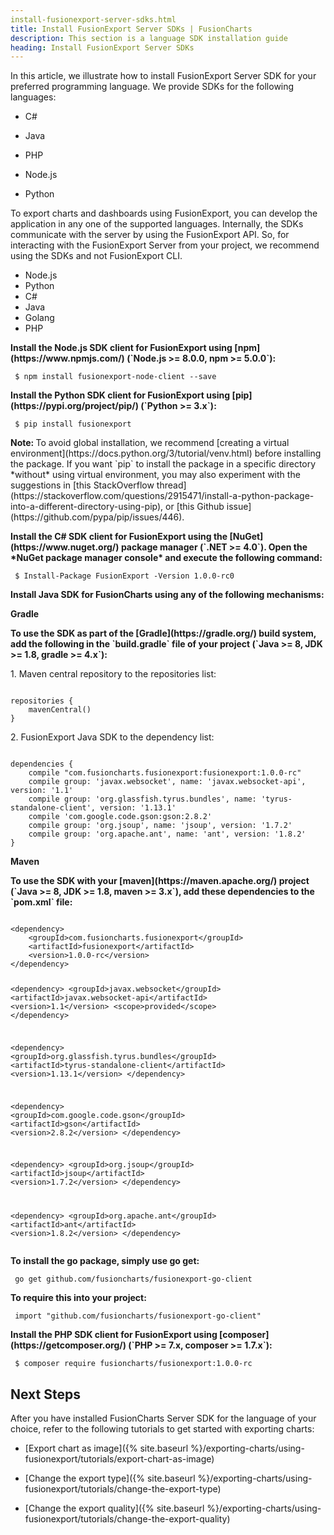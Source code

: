 ```yaml
---
install-fusionexport-server-sdks.html
title: Install FusionExport Server SDKs | FusionCharts
description: This section is a language SDK installation guide
heading: Install FusionExport Server SDKs
---
```


In this article, we illustrate how to install FusionExport Server SDK for your preferred programming language. We provide SDKs for the following languages:

* C#

* Java

* PHP

* Node.js

* Python

To export charts and dashboards using FusionExport, you can develop the application in any one of the supported languages. Internally, the SDKs communicate with the server by using the FusionExport API. So, for interacting with the FusionExport Server from your project, we recommend using the SDKs and not FusionExport CLI.

<div class="code-wrapper">
<ul class="code-tabs extra-tabs">
    <li class="active"><a data-toggle="nodejs">Node.js</a></li>
    <li><a data-toggle="python">Python</a></li>
    <li><a data-toggle="csharp">C#</a></li>
    <li><a data-toggle="java">Java</a></li>
    <li><a data-toggle="golang">Golang</a></li>
    <li><a data-toggle="php">PHP</a></li>
</ul>

<div class="tab-content extra-tabs">
<div class="tab nodejs-tab active">
<strong>Install the Node.js SDK client for FusionExport using [npm](https://www.npmjs.com/) (`Node.js >= 8.0.0, npm >= 5.0.0`):</strong>
<pre><code class="language-Bash"> $ npm install fusionexport-node-client --save</code></pre>
</div>

<div class="tab python-tab">
<strong>Install the Python SDK client for FusionExport using [pip](https://pypi.org/project/pip/) (`Python >= 3.x`):</strong>
<pre><code class="language-python">	$ pip install fusionexport</code></pre>
<p><strong>Note: </strong>To avoid global installation, we recommend [creating a virtual environment](https://docs.python.org/3/tutorial/venv.html) before installing the package. If you want `pip` to install the package in a specific directory *without* using virtual environment, you may also experiment with the suggestions in [this StackOverflow thread](https://stackoverflow.com/questions/2915471/install-a-python-package-into-a-different-directory-using-pip), or [this Github issue](https://github.com/pypa/pip/issues/446).</p>
</div>

<div class="tab csharp-tab">
<strong>Install the C# SDK client for FusionExport using the [NuGet](https://www.nuget.org/) package manager (`.NET >= 4.0`). Open the *NuGet package manager console* and execute the following command:</strong>
<pre><code class="language-cs">	$ Install-Package FusionExport -Version 1.0.0-rc0</code></pre>
</div>

<div class="tab java-tab">
<strong>Install Java SDK for FusionCharts using any of the following mechanisms:</strong>
<p><strong>Gradle</strong></p>
<strong>To use the SDK as part of the [Gradle](https://gradle.org/) build system, add the following in the `build.gradle` file of your project (`Java >= 8, JDK >= 1.8, gradle >= 4.x`):</strong>
<p>1. Maven central repository to the repositories list:</p>
<pre><code class="language-java">
repositories {
	mavenCentral()
}
</code></pre>
<p>2. FusionExport Java SDK to the dependency list:</p>
<pre><code class="language-java">
dependencies {
    compile "com.fusioncharts.fusionexport:fusionexport:1.0.0-rc"
    compile group: 'javax.websocket', name: 'javax.websocket-api', version: '1.1'
    compile group: 'org.glassfish.tyrus.bundles', name: 'tyrus-standalone-client', version: '1.13.1'
    compile 'com.google.code.gson:gson:2.8.2'
    compile group: 'org.jsoup', name: 'jsoup', version: '1.7.2'
    compile group: 'org.apache.ant', name: 'ant', version: '1.8.2'
}
</code></pre>
<p><strong>Maven</strong></p>
<strong>To use the SDK with your [maven](https://maven.apache.org/) project (`Java >= 8, JDK >= 1.8, maven >= 3.x`), add these dependencies to the `pom.xml` file:</strong>
<pre><code class="language-java">
&lt;dependency&gt;
    &lt;groupId&gt;com.fusioncharts.fusionexport&lt;/groupId&gt;
    &lt;artifactId&gt;fusionexport&lt;/artifactId&gt;
    &lt;version&gt;1.0.0-rc&lt;/version&gt;
&lt;/dependency&gt;

&lt;dependency&gt;
    &lt;groupId&gt;javax.websocket&lt;/groupId&gt;
    &lt;artifactId&gt;javax.websocket-api&lt;/artifactId&gt;
    &lt;version&gt;1.1&lt;/version&gt;
    &lt;scope&gt;provided&lt;/scope&gt;
&lt;/dependency&gt;

&lt;dependency&gt;
    &lt;groupId&gt;org.glassfish.tyrus.bundles&lt;/groupId&gt;
    &lt;artifactId&gt;tyrus-standalone-client&lt;/artifactId&gt;
    &lt;version&gt;1.13.1&lt;/version&gt;
&lt;/dependency&gt;

&lt;dependency&gt;
    &lt;groupId&gt;com.google.code.gson&lt;/groupId&gt;
    &lt;artifactId&gt;gson&lt;/artifactId&gt;
    &lt;version&gt;2.8.2&lt;/version&gt;
&lt;/dependency&gt;

&lt;dependency&gt;
    &lt;groupId&gt;org.jsoup&lt;/groupId&gt;
    &lt;artifactId&gt;jsoup&lt;/artifactId&gt;
    &lt;version&gt;1.7.2&lt;/version&gt;
&lt;/dependency&gt;

&lt;dependency&gt;
    &lt;groupId&gt;org.apache.ant&lt;/groupId&gt;
    &lt;artifactId&gt;ant&lt;/artifactId&gt;
    &lt;version&gt;1.8.2&lt;/version&gt;
&lt;/dependency&gt;
</code></pre></div>

<div class="tab golang-tab">
<strong>To install the go package, simply use go get:</strong>
<pre><code class="language-go">	go get github.com/fusioncharts/fusionexport-go-client </code></pre>
<strong>To require this into your project:</strong>
<pre><code class="language-go">	import "github.com/fusioncharts/fusionexport-go-client"</code></pre>
</div>

<div class="tab php-tab">
<strong>Install the PHP SDK client for FusionExport using [composer](https://getcomposer.org/) (`PHP >= 7.x, composer >= 1.7.x`):</strong>
<pre><code class="language-php"> $ composer require fusioncharts/fusionexport:1.0.0-rc</code></pre>
</div>
</div>
</div>

## Next Steps

After you have installed FusionCharts Server SDK for the language of your choice, refer to the following tutorials to get started with exporting charts:

* [Export chart as image]({% site.baseurl %}/exporting-charts/using-fusionexport/tutorials/export-chart-as-image)

* [Change the export type]({% site.baseurl %}/exporting-charts/using-fusionexport/tutorials/change-the-export-type)

* [Change the export quality]({% site.baseurl %}/exporting-charts/using-fusionexport/tutorials/change-the-export-quality)